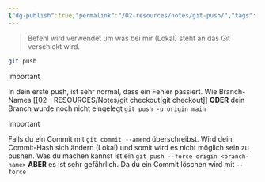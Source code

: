 ```yaml
---
{"dg-publish":true,"permalink":"/02-resources/notes/git-push/","tags":["#git/push"],"noteIcon":"","updated":"2025-09-15T13:59:49.000+02:00"}
---
```


>Befehl wird verwendet um was bei mir (Lokal) steht an das Git verschickt wird.

```bash
git push
```


>[!important] 
> In dein erste push, ist sehr normal, dass ein Fehler passiert.
> Wie Branch-Names [[02 - RESOURCES/Notes/git checkout\|git checkout]] **ODER** dein Branch wurde noch nicht eingelegt `git push -u origin main`

>[!important] 
> Falls du ein Commit mit `git commit --amend` überschreibst. Wird dein Commit-Hash sich ändern (Lokal) und somit wird es nicht möglich sein zu pushen. 
> Was du machen kannst ist ein `git push --force origin <branch-name>` **ABER** es ist sehr gefährlich. Da du ein Commit löschen wird mit `--force`